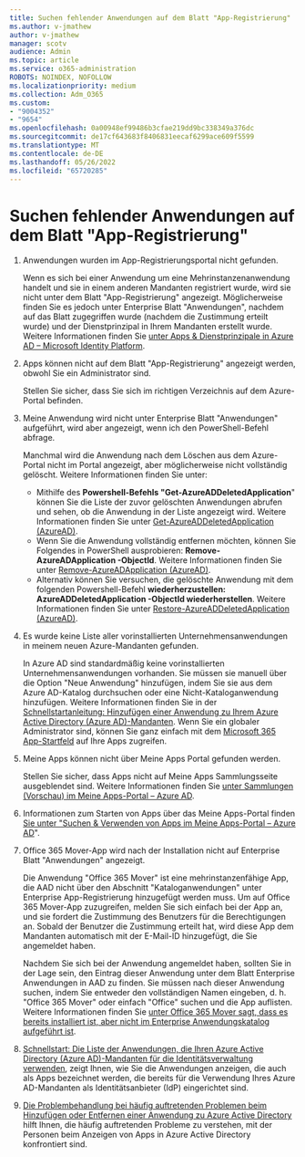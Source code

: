 ```yaml
---
title: Suchen fehlender Anwendungen auf dem Blatt "App-Registrierung"
ms.author: v-jmathew
author: v-jmathew
manager: scotv
audience: Admin
ms.topic: article
ms.service: o365-administration
ROBOTS: NOINDEX, NOFOLLOW
ms.localizationpriority: medium
ms.collection: Adm_O365
ms.custom:
- "9004352"
- "9654"
ms.openlocfilehash: 0a00948ef99486b3cfae219dd9bc338349a376dc
ms.sourcegitcommit: de17cf643683f8406831eecaf6299ace609f5599
ms.translationtype: MT
ms.contentlocale: de-DE
ms.lasthandoff: 05/26/2022
ms.locfileid: "65720285"
---
```

# <a name="find-missing-applications-on-app-registration-blade"></a>Suchen fehlender Anwendungen auf dem Blatt "App-Registrierung"

1. Anwendungen wurden im App-Registrierungsportal nicht gefunden.

    Wenn es sich bei einer Anwendung um eine Mehrinstanzenanwendung handelt und sie in einem anderen Mandanten registriert wurde, wird sie nicht unter dem Blatt "App-Registrierung" angezeigt. Möglicherweise finden Sie es jedoch unter Enterprise Blatt "Anwendungen", nachdem auf das Blatt zugegriffen wurde (nachdem die Zustimmung erteilt wurde) und der Dienstprinzipal in Ihrem Mandanten erstellt wurde. Weitere Informationen finden Sie [unter Apps & Dienstprinzipale in Azure AD – Microsoft Identity Platform](https://docs.microsoft.com/azure/active-directory/develop/app-objects-and-service-principals).
2. Apps können nicht auf dem Blatt "App-Registrierung" angezeigt werden, obwohl Sie ein Administrator sind.

    Stellen Sie sicher, dass Sie sich im richtigen Verzeichnis auf dem Azure-Portal befinden.
3. Meine Anwendung wird nicht unter Enterprise Blatt "Anwendungen" aufgeführt, wird aber angezeigt, wenn ich den PowerShell-Befehl abfrage.

    Manchmal wird die Anwendung nach dem Löschen aus dem Azure-Portal nicht im Portal angezeigt, aber möglicherweise nicht vollständig gelöscht. Weitere Informationen finden Sie unter:
    - Mithilfe des **Powershell-Befehls "Get-AzureADDeletedApplication**" können Sie die Liste der zuvor gelöschten Anwendungen abrufen und sehen, ob die Anwendung in der Liste angezeigt wird. Weitere Informationen finden Sie unter [Get-AzureADDeletedApplication (AzureAD)](https://docs.microsoft.com/powershell/module/azuread/get-azureaddeletedapplication).
    - Wenn Sie die Anwendung vollständig entfernen möchten, können Sie Folgendes in PowerShell ausprobieren: **Remove-AzureADApplication -ObjectId**. Weitere Informationen finden Sie unter [Remove-AzureADApplication (AzureAD)](https://docs.microsoft.com/powershell/module/azuread/remove-azureadapplication).
    - Alternativ können Sie versuchen, die gelöschte Anwendung mit dem folgenden Powershell-Befehl **wiederherzustellen: AzureADDeletedApplication -ObjectId wiederherstellen**. Weitere Informationen finden Sie unter [Restore-AzureADDeletedApplication (AzureAD)](https://docs.microsoft.com/powershell/module/azuread/restore-azureaddeletedapplication).
4. Es wurde keine Liste aller vorinstallierten Unternehmensanwendungen in meinem neuen Azure-Mandanten gefunden.

    In Azure AD sind standardmäßig keine vorinstallierten Unternehmensanwendungen vorhanden. Sie müssen sie manuell über die Option "Neue Anwendung" hinzufügen, indem Sie sie aus dem Azure AD-Katalog durchsuchen oder eine Nicht-Kataloganwendung hinzufügen. Weitere Informationen finden Sie in der [Schnellstartanleitung: Hinzufügen einer Anwendung zu Ihrem Azure Active Directory (Azure AD)-Mandanten](https://docs.microsoft.com/azure/active-directory/manage-apps/add-application-portal).
    Wenn Sie ein globaler Administrator sind, können Sie ganz einfach mit dem [Microsoft 365 App-Startfeld](https://docs.microsoft.com/microsoft-365/admin/manage/customize-the-app-launcher) auf Ihre Apps zugreifen.
5. Meine Apps können nicht über Meine Apps Portal gefunden werden.

    Stellen Sie sicher, dass Apps nicht auf Meine Apps Sammlungsseite ausgeblendet sind. Weitere Informationen finden Sie [unter Sammlungen (Vorschau) im Meine Apps-Portal – Azure AD](https://docs.microsoft.com/azure/active-directory/user-help/my-apps-portal-user-collections).
6. Informationen zum Starten von Apps über das Meine Apps-Portal finden [Sie unter "Suchen & Verwenden von Apps im Meine Apps-Portal – Azure AD](https://docs.microsoft.com/azure/active-directory/user-help/my-apps-portal-end-user-access)".
7. Office 365 Mover-App wird nach der Installation nicht auf Enterprise Blatt "Anwendungen" angezeigt.

    Die Anwendung "Office 365 Mover" ist eine mehrinstanzenfähige App, die AAD nicht über den Abschnitt "Kataloganwendungen" unter Enterprise App-Registrierung hinzugefügt werden muss. Um auf Office 365 Mover-App zuzugreifen, melden Sie sich einfach bei der App an, und sie fordert die Zustimmung des Benutzers für die Berechtigungen an. Sobald der Benutzer die Zustimmung erteilt hat, wird diese App dem Mandanten automatisch mit der E-Mail-ID hinzugefügt, die Sie angemeldet haben.

    Nachdem Sie sich bei der Anwendung angemeldet haben, sollten Sie in der Lage sein, den Eintrag dieser Anwendung unter dem Blatt Enterprise Anwendungen in AAD zu finden. Sie müssen nach dieser Anwendung suchen, indem Sie entweder den vollständigen Namen eingeben, d. h. "Office 365 Mover" oder einfach "Office" suchen und die App auflisten. Weitere Informationen finden Sie [unter Office 365 Mover sagt, dass es bereits installiert ist, aber nicht im Enterprise Anwendungskatalog aufgeführt ist](https://docs.microsoft.com/answers/questions/30186/office-365-mover-says-its-already-installed-but-it.html).
8. [Schnellstart: Die Liste der Anwendungen, die Ihren Azure Active Directory (Azure AD)-Mandanten für die Identitätsverwaltung verwenden](https://docs.microsoft.com/azure/active-directory/manage-apps/view-applications-portal), zeigt Ihnen, wie Sie die Anwendungen anzeigen, die auch als Apps bezeichnet werden, die bereits für die Verwendung Ihres Azure AD-Mandanten als Identitätsanbieter (IdP) eingerichtet sind.
9. [Die Problembehandlung bei häufig auftretenden Problemen beim Hinzufügen oder Entfernen einer Anwendung zu Azure Active Directory](https://docs.microsoft.com/azure/active-directory/manage-apps/troubleshoot-adding-apps) hilft Ihnen, die häufig auftretenden Probleme zu verstehen, mit der Personen beim Anzeigen von Apps in Azure Active Directory konfrontiert sind.
